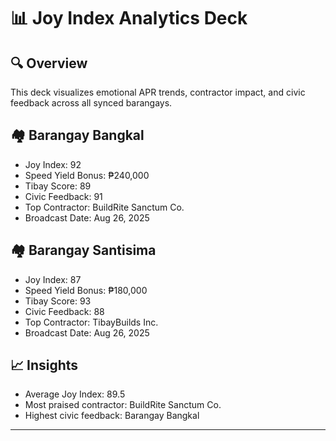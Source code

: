 # 📊 Joy Index Analytics Deck

## 🔍 Overview  
This deck visualizes emotional APR trends, contractor impact, and civic feedback across all synced barangays.

## 🏘️ Barangay Bangkal  
- Joy Index: 92  
- Speed Yield Bonus: ₱240,000  
- Tibay Score: 89  
- Civic Feedback: 91  
- Top Contractor: BuildRite Sanctum Co.  
- Broadcast Date: Aug 26, 2025

## 🏘️ Barangay Santisima  
- Joy Index: 87  
- Speed Yield Bonus: ₱180,000  
- Tibay Score: 93  
- Civic Feedback: 88  
- Top Contractor: TibayBuilds Inc.  
- Broadcast Date: Aug 26, 2025

## 📈 Insights  
- Average Joy Index: 89.5  
- Most praised contractor: BuildRite Sanctum Co.  
- Highest civic feedback: Barangay Bangkal

---

